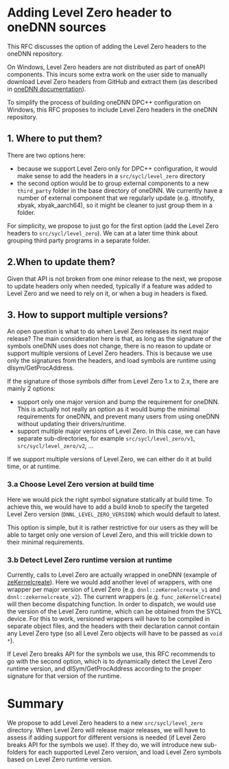 # Adding Level Zero header to oneDNN sources

This RFC discusses the option of adding the Level Zero headers to the
oneDNN repository.

On Windows, Level Zero headers are not distributed as part of oneAPI
components. This incurs some extra work on the user side to manually
download Level Zero headers from GitHub and extract them (as described
in [oneDNN
documentation](https://docs.oneapi.io/versions/latest/onednn/dev_guide_build.html#id1)).

To simplify the process of building oneDNN DPC++ configuration on
Windows, this RFC proposes to include Level Zero headers in the oneDNN
repository.

## 1. Where to put them?
There are two options here:
- because we support Level Zero only for DPC++ configuration, it would
  make sense to add the headers in a `src/sycl/level_zero` directory
- the second option would be to group external components to a new
  `third_party` folder in the base directory of oneDNN. We currently
  have a number of external component that we regularly update
  (e.g. ittnotify, xbyak, xbyak\_aarch64), so it might be cleaner to
  just group them in a folder.

For simplicity, we propose to just go for the first option (add the
Level Zero headers to `src/sycl/level_zero`). We can at a later time
think about grouping third party programs in a separate folder.

## 2.When to update them?
Given that API is not broken from one minor release to the next, we
propose to update headers only when needed, typically if a feature was
added to Level Zero and we need to rely on it, or when a bug in
headers is fixed.

## 3. How to support multiple versions?
An open question is what to do when Level Zero releases its next major
release?  The main consideration here is that, as long as the
signature of the symbols oneDNN uses does not change, there is no
reason to update or support multiple versions of Level Zero
headers. This is because we use only the signatures from the headers,
and load symbols are runtime using dlsym/GetProcAddress.

If the signature of those symbols differ from Level Zero 1.x to 2.x,
there are mainly 2 options:
- support only one major version and bump the requirement for
  oneDNN. This is actually not really an option as it would bump the
  minimal requirements for oneDNN, and prevent many users from using
  oneDNN without updating their drivers/runtime.
- support multiple major versions of Level Zero. In this case, we can
  have separate sub-directories, for example `src/sycl/level_zero/v1`,
  `src/sycl/level_zero/v2`, ...

If we support multiple versions of Level Zero, we can either do it at
build time, or at runtime.

### 3.a Choose Level Zero version at build time

Here we would pick the right symbol signature statically at build
time. To achieve this, we would have to add a build knob to specify
the targeted Level Zero version (`DNNL_LEVEL_ZERO_VERSION`) which
would default to latest.
  
This option is simple, but it is rather restrictive for our users as
they will be able to target only one version of Level Zero, and this
will trickle down to their minimal requirements.

### 3.b Detect Level Zero runtime version at runtime
Currently, calls to Level Zero are actually wrapped in oneDNN (example
of
[zeKernelcreate](https://github.com/oneapi-src/oneDNN/blob/dd2abf12b06b0a82cebe531d3b2f440e71cadb64/src/sycl/level_zero_utils.cpp#L141-L152)). Here
we would add another level of wrappers, with one wrapper per major
version of Level Zero (e.g. `dnnl::zeKernelcreate_v1` and
`dnnl::zekernelcreate_v2`). The current wrappers
(e.g. `func_zeKernelCreate`) will then become dispatching function. In
order to dispatch, we would use the version of the Level Zero runtime,
which can be obtained from the SYCL device.  For this to work,
versioned wrappers will have to be compiled in separate object files,
and the headers with their declaration cannot contain any Level Zero
type (so all Level Zero objects will have to be passed as `void *`).

If Level Zero breaks API for the symbols we use, this RFC recommends
to go with the second option, which is to dynamically detect the Level
Zero runtime version, and dlSym/GetProcAddress according to the proper
signature for that version of the runtime.
  
# Summary
We propose to add Level Zero headers to a new `src/sycl/level_zero`
directory.  When Level Zero will release major releases, we will have
to assess if adding support for different versions is needed (if Level
Zero breaks API for the symbols we use). If they do, we will introduce
new sub-folders for each supported Level Zero version, and load Level
Zero symbols based on Level Zero runtime version.

